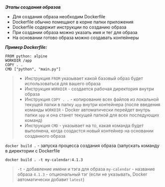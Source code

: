 ***Этапы создания образов***
- Для создания образа необходим Dockerfile
- Dockerfile обычно помещают в корне папки приложения
- Dockerfile содержит инструкции по созданию образа
- При создании образа можно указать имя и тег для образа
- На основании готово образа можно создавать контейнеры

***Пример Dockerfile:***
```Docker
FROM python: alpine
WORKDIR /app
COPY . .
CMD ["python", "main.py"]
```
>- Инструкция `FROM` указывает какой базовый образ будет использоваться для вашего образа
>- Инструкция `WORKDIR` - создается рабочая директория внутри образа
>- Инструкция `COPY . .` - копирование всех файлов из локальной текущей папки в папку `app` внутри контейнера (после введения команды `WORKDIR` - Docker автоматически перейдет внутрь папки `app` и она станет текущей папкой для всех последующих команд)
>- Инструкция `CMD` - указывает на то, какая команда будет выполнена, когда создастся новый контейнер на основании созданного образа 

`docker build .` - запуска процесса создания образа (запускать команду в директории с Dockerfile

`docker build . -t my-calendar:4.1.3`
>`-t` - добавление имени и тэга для образа
>`my-calendar` - название образа
>`4.1.3` - опциональный тэг (если не указывать, Docker автоматически добавит `latest`)


